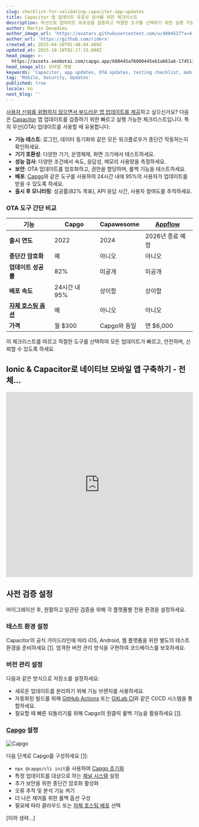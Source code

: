 ```yaml
---
slug: checklist-for-validating-capacitor-app-updates
title: Capacitor 앱 업데이트 유효성 검사를 위한 체크리스트
description: 무선으로 업데이트 유효성을 검증하고 적절한 도구를 선택하기 위한 실행 가능한 체크리스트로 원활한 앱 업데이트를 보장하세요.
author: Martin Donadieu
author_image_url: 'https://avatars.githubusercontent.com/u/4084527?v=4'
author_url: 'https://github.com/riderx'
created_at: 2025-04-20T01:48:44.409Z
updated_at: 2025-10-10T02:17:19.000Z
head_image: >-
  https://assets.seobotai.com/capgo.app/680445af6000445eb1a661a6-1745113809661.jpg
head_image_alt: 모바일 개발
keywords: 'Capacitor, app updates, OTA updates, testing checklist, mobile development'
tag: 'Mobile, Security, Updates'
published: true
locale: ko
next_blog: ''
---
```

[사용자 신뢰를 위협하지 않으면서 부드러운 앱 업데이트를 제공](https://capgo.app/plugins/capacitor-updater/)하고 싶으신가요? 다음은 [Capacitor](https://capacitorjs.com/) 앱 업데이트를 검증하기 위한 빠르고 실행 가능한 체크리스트입니다. 특히 무선(OTA) 업데이트를 사용할 때 유용합니다:

-   **기능 테스트**: 로그인, 데이터 동기화와 같은 모든 워크플로우가 종단간 작동하는지 확인하세요.
-   **기기 호환성**: 다양한 기기, 운영체제, 화면 크기에서 테스트하세요.
-   **성능 검사**: 다양한 조건에서 속도, 응답성, 메모리 사용량을 측정하세요.
-   **보안**: OTA 업데이트를 암호화하고, 권한을 할당하며, 롤백 기능을 테스트하세요.
-   **배포**: [Capgo](https://capgo.app/)와 같은 도구를 사용하여 24시간 내에 95%의 사용자가 업데이트를 받을 수 있도록 하세요.
-   **출시 후 모니터링**: 성공률(82% 목표), API 응답 시간, 사용자 참여도를 추적하세요.

### OTA 도구 간단 비교

| 기능 | Capgo | Capawesome | [Appflow](https://ionic.io/appflow/) |
| --- | --- | --- | --- |
| **출시 연도** | 2022 | 2024 | 2026년 종료 예정 |
| **종단간 암호화** | 예 | 아니오 | 아니오 |
| **업데이트 성공률** | 82% | 미공개 | 미공개 |
| **배포 속도** | 24시간 내 95% | 상이함 | 상이함 |
| **[자체 호스팅 옵션](https://capgo.app/blog/self-hosted-capgo/)** | 예 | 아니오 | 아니오 |
| **가격** | 월 $300 | Capgo와 동일 | 연 $6,000 |

이 체크리스트를 따르고 적절한 도구를 선택하여 모든 업데이트가 빠르고, 안전하며, 신뢰할 수 있도록 하세요.

## Ionic & Capacitor로 네이티브 모바일 앱 구축하기 - 전체...

<iframe src="https://www.youtube.com/embed/K7ghUiXLef8" aria-label="YouTube video player" frameborder="0" allow="accelerometer; autoplay; clipboard-write; encrypted-media; gyroscope; picture-in-picture; web-share" referrerpolicy="strict-origin-when-cross-origin" style="width: 100%; height: 500px;" allowfullscreen></iframe>

## 사전 검증 설정

마이그레이션 후, 원활하고 일관된 검증을 위해 각 플랫폼별 전용 환경을 설정하세요.

### 테스트 환경 설정

Capacitor의 공식 가이드라인에 따라 iOS, Android, 웹 플랫폼을 위한 별도의 테스트 환경을 준비하세요 [\[1\]](https://capgo.app/). 엄격한 버전 관리 방식을 구현하여 코드베이스를 보호하세요.

### 버전 관리 설정

다음과 같은 방식으로 저장소를 설정하세요:

-   새로운 업데이트를 분리하기 위해 기능 브랜치를 사용하세요.
-   자동화된 빌드를 위해 [GitHub Actions](https://docs.github.com/actions) 또는 [GitLab CI](https://docs.gitlab.com/ee/ci/)와 같은 CI/CD 시스템을 통합하세요.
-   필요할 때 빠른 되돌리기를 위해 Capgo의 원클릭 롤백 기능을 활용하세요 [\[1\]](https://capgo.app/).

### [Capgo](https://capgo.app/) 설정

![Capgo](https://assets.seobotai.com/capgo.app/680445af6000445eb1a661a6/37a0fc028bf1f414683e8dee42eedfb0.jpg)

다음 단계로 Capgo를 구성하세요 [\[1\]](https://capgo.app/):

-   `npx @capgo/cli init`을 사용하여 [Capgo 초기화](https://capgo.app/docs/webapp/)
-   특정 업데이트를 대상으로 하는 [채널 시스템](https://capgo.app/docs/plugin/cloud-mode/channel-system/) 설정
-   추가 보안을 위한 종단간 암호화 활성화
-   오류 추적 및 분석 기능 켜기
-   더 나은 제어를 위한 롤백 옵션 구성
-   필요에 따라 클라우드 또는 [자체 호스팅 배포](https://capgo.app/blog/self-hosted-capgo/) 선택

[이하 생략...]
